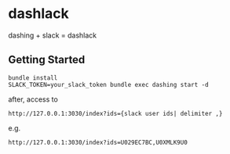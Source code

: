 # dashlack

dashing + slack = dashlack


## Getting Started

```
bundle install
SLACK_TOKEN=your_slack_token bundle exec dashing start -d
```

after, access to

```
http://127.0.0.1:3030/index?ids={slack user ids| delimiter ,}
```

e.g.
```
http://127.0.0.1:3030/index?ids=U029EC7BC,U0XMLK9U0
```
